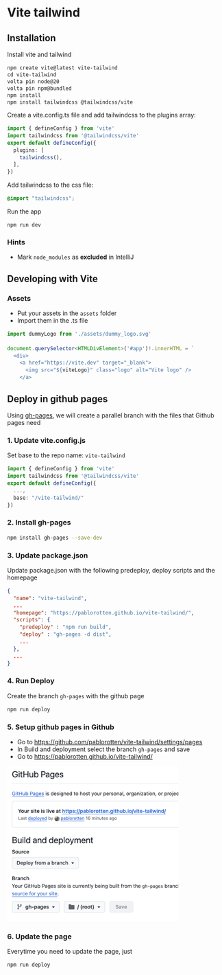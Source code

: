 # Vite tailwind

## Installation

Install vite and tailwind

```shell
npm create vite@latest vite-tailwind
cd vite-tailwind
volta pin node@20
volta pin npm@bundled
npm install
npm install tailwindcss @tailwindcss/vite
```

Create a vite.config.ts file and add tailwindcss to the plugins array:

```ts
import { defineConfig } from 'vite'
import tailwindcss from '@tailwindcss/vite'
export default defineConfig({
  plugins: [
    tailwindcss(),
  ],
})
```

Add tailwindcss to the css file:

```css
@import "tailwindcss";
```

Run the app

```shell
npm run dev
```

### Hints

- Mark `node_modules` as **excluded** in IntelliJ

## Developing with Vite

### Assets

* Put your assets in the `assets` folder
* Import them in the .ts file

```ts
import dummyLogo from './assets/dummy_logo.svg'

document.querySelector<HTMLDivElement>('#app')!.innerHTML = `
  <div>
    <a href="https://vite.dev" target="_blank">
      <img src="${viteLogo}" class="logo" alt="Vite logo" />
    </a>
```

## Deploy in github pages

Using [gh-pages](https://github.com/tschaub/gh-pages), we will create a parallel branch with the files that Github pages need

### 1. Update vite.config.js
   
Set base to the repo name: `vite-tailwind`
```ts
import { defineConfig } from 'vite'
import tailwindcss from '@tailwindcss/vite'
export default defineConfig({
  ...,
  base: "/vite-tailwind/"
})
```

### 2. Install gh-pages
```sh
npm install gh-pages --save-dev
```

### 3. Update package.json
Update package.json with the following predeploy, deploy scripts and the homepage

```json
{
  "name": "vite-tailwind",
  ...
  "homepage": "https://pablorotten.github.io/vite-tailwind/",
  "scripts": {
    "predeploy" : "npm run build",
    "deploy" : "gh-pages -d dist",
    ...
  },
  ...
}
```
### 4. Run Deploy
Create the branch `gh-pages` with the github page
```sh
npm run deploy
```

### 5. Setup github pages in Github

* Go to https://github.com/pablorotten/vite-tailwind/settings/pages
* In Build and deployment select the branch `gh-pages` and save
* Go to https://pablorotten.github.io/vite-tailwind/

![alt text](readme/image.png)
### 6. Update the page
Everytime you need to update the page, just
```sh
npm run deploy
```
